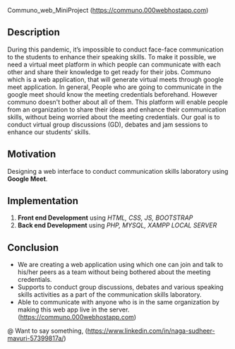  Communo_web_MiniProject (https://communo.000webhostapp.com)



## Description

During this pandemic, it’s impossible to conduct face-face communication
to the students to enhance their speaking skills. To make it possible, we
need a virtual meet platform in which people can communicate with each
other and share their knowledge to get ready for their jobs. Communo which
is a web application, that will generate virtual meets through google meet
application. In general, People who are going to communicate in the google
meet should know the meeting credentials beforehand. However communo doesn't bother about all of them. This platform will enable people from an organization to share their
ideas and enhance their communication skills, without being worried about
the meeting credentials. Our goal is to conduct virtual group discussions
(GD), debates and jam sessions to enhance our students’ skills.
## Motivation
Designing a web interface to conduct communication skills laboratory using **Google Meet**.

## Implementation

1. **Front end Development** using _HTML, CSS, JS, BOOTSTRAP_
2. **Back end Development** using _PHP, MYSQL, XAMPP LOCAL SERVER_

## Conclusion

- We are creating a web application using which one can join and talk
to his/her peers as a team without being bothered about the meeting
credentials.
- Supports to conduct group discussions, debates and various
speaking skills activities as a part of the communication skills
laboratory.
- Able to communicate with anyone who is in the same organization by making
this web app live in the server. (https://communo.000webhostapp.com)



@ Want to say something, (https://www.linkedin.com/in/naga-sudheer-mavuri-57399817a/) 
